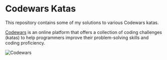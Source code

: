 # Codewars Katas

This repository contains some of my solutions to various Codewars katas.

[Codewars](https://www.codewars.com) is an online platform that offers a collection of coding challenges (katas) to help programmers improve their problem-solving skills and coding proficiency.

![Codewars](https://github.r2v.ch/codewars?user=zerqatu&top_languages=true&hide_clan=true&theme=gradient_purple_light_by_level)

